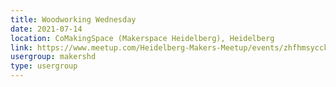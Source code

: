 ```yaml
---
title: Woodworking Wednesday
date: 2021-07-14
location: CoMakingSpace (Makerspace Heidelberg), Heidelberg
link: https://www.meetup.com/Heidelberg-Makers-Meetup/events/zhfhmsycckbsb/
usergroup: makershd
type: usergroup
---
```

